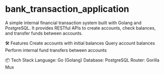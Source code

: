 # bank_transaction_application
A simple internal financial transaction system built with Golang and PostgreSQL. It provides RESTful APIs to create accounts, check balances, and transfer funds between accounts.

🛠 Features
Create accounts with initial balances
Query account balances
Perform internal fund transfers between accounts

📦 Tech Stack
Language: Go (Golang)
Database: PostgreSQL
Router: Gorilla Mux
